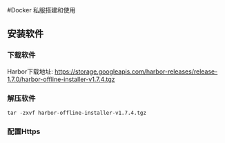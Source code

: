 #Docker 私服搭建和使用
## 安装软件
### 下载软件
Harbor下载地址:
https://storage.googleapis.com/harbor-releases/release-1.7.0/harbor-offline-installer-v1.7.4.tgz
### 解压软件
```
tar -zxvf harbor-offline-installer-v1.7.4.tgz
```
### 配置Https
```

```